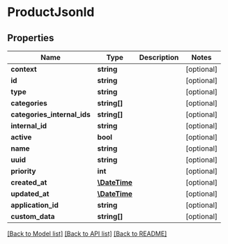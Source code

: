 # ProductJsonld

## Properties
Name | Type | Description | Notes
------------ | ------------- | ------------- | -------------
**context** | **string** |  | [optional] 
**id** | **string** |  | [optional] 
**type** | **string** |  | [optional] 
**categories** | **string[]** |  | [optional] 
**categories_internal_ids** | **string[]** |  | [optional] 
**internal_id** | **string** |  | [optional] 
**active** | **bool** |  | [optional] 
**name** | **string** |  | [optional] 
**uuid** | **string** |  | [optional] 
**priority** | **int** |  | [optional] 
**created_at** | [**\DateTime**](\DateTime.md) |  | [optional] 
**updated_at** | [**\DateTime**](\DateTime.md) |  | [optional] 
**application_id** | **string** |  | [optional] 
**custom_data** | **string[]** |  | [optional] 

[[Back to Model list]](../../README.md#documentation-for-models) [[Back to API list]](../../README.md#documentation-for-api-endpoints) [[Back to README]](../../README.md)

